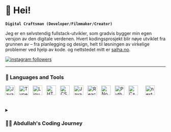# 👋 Hei!

**`Digital Craftsman (Developer/Filmmaker/Creator)`**

Jeg er en selvstendig fullstack-utvikler, som gradvis bygger min egen versjon av den digitale verdenen.
Hvert kodingsprosjekt blir nøye utviklet fra grunnen av – fra planlegging og design, helt til løsningen av virkelige problemer ved hjelp av kode. 
og nettstedet mitt er [salha.no](https://salha.no).

<p align="left">
   <a href="https://www.instagram.com/abdullah_salha_/">
      <img alt="instagram followers" title="Follow me on Instagram" src="https://img.shields.io/badge/Instagram-Follow%20Me%20%40abdullah_salha__-%23E4405F?style=for-the-badge&logo=instagram&logoColor=white"/></a>
</p>

---

### 🧰 Languages and Tools

<img align="left" alt="Java" width="30px" style="padding-right:10px;" src="https://cdn.jsdelivr.net/gh/devicons/devicon/icons/java/java-original.svg"/>
<img align="left" alt="TypeScript" width="30px" style="padding-right:10px;" src="https://cdn.jsdelivr.net/gh/devicons/devicon/icons/typescript/typescript-plain.svg" />
<img align="left" alt="Linux" width="30px" style="padding-right:10px;" src="https://cdn.jsdelivr.net/gh/devicons/devicon/icons/linux/linux-original.svg" />
<img align="left" alt="HTML" width="30px" style="padding-right:10px;" src="https://cdn.jsdelivr.net/gh/devicons/devicon/icons/html5/html5-plain.svg" />
<img align="left" alt="CSS" width="30px" style="padding-right:10px;" src="https://cdn.jsdelivr.net/gh/devicons/devicon/icons/css3/css3-plain.svg" />
<img align="left" alt="JavaScript" width="30px" style="padding-right:10px;" src="https://cdn.jsdelivr.net/gh/devicons/devicon/icons/javascript/javascript-plain.svg" />
<img align="left" alt="React" width="30px" style="padding-right:10px;" src="https://cdn.jsdelivr.net/gh/devicons/devicon/icons/react/react-original.svg" />
<img align="left" alt="NodeJS" width="30px" style="padding-right:10px;" src="https://cdn.jsdelivr.net/gh/devicons/devicon/icons/nodejs/nodejs-original.svg" />
<img align="left" alt="Python" width="30px" style="padding-right:10px;" src="https://cdn.jsdelivr.net/gh/devicons/devicon/icons/python/python-plain.svg" />
<img align="left" alt="C++" width="30px" style="padding-right:10px;" src="https://cdn.jsdelivr.net/gh/devicons/devicon/icons/cplusplus/cplusplus-line.svg" />
<img alt="next.js" title="Built with Next.js" src="https://cdn.jsdelivr.net/gh/devicons/devicon/icons/nextjs/nextjs-original.svg" width="30px" style="padding-left:10px;"/>

#

<details>
 <summary><h3>👨‍💻 Abdullah's Coding Journey</h3></summary>
Min kodingreise begynte hjemmefra da jeg var ung, fascinert av HTML og CSS, og utforsket verdenen av webutvikling.
Jeg lærte meg de grunnleggende konseptene og bygde mine første nettsider med en lidenskap for å skape noe digitalt og visuelt imponerende
  
Denne tidlige interessen drev meg til å forfølge en utdanning innen informatikk og design av IT-systemer ved Høgskolen i Østfold (Halden). 
Her utvidet jeg mine kunnskaper og ferdigheter, og dykket dypere inn i forskjellige programmeringsspråk og konsepter innen informatikk.

I løpet av studiene har jeg utforsket det brede spekteret av programmeringsspråk og teknologier, og min lidenskap har vokst til å bli en full stack-utvikler.
Jeg har en spesiell interesse for å skape helhetlige løsninger, fra front-end-design med moderne rammeverk til robust server-side-utvikling.

Gjennom hele reisen min har jeg oppdaget gleden ved å utforske nye teknologier og metoder, og jeg er fast bestemt på å fortsette å utvikle meg som en allsidig kodingentusiast.

Nå, som jeg tar skritt mot å realisere drømmen min om å bygge mitt eget produkt, er jeg spent på å kombinere mine tidligere erfaringer og nylig tilegnede ferdigheter som en full stack-utvikler. Ikke vent, for jeg er på vei.
[website]: https://salha.no

